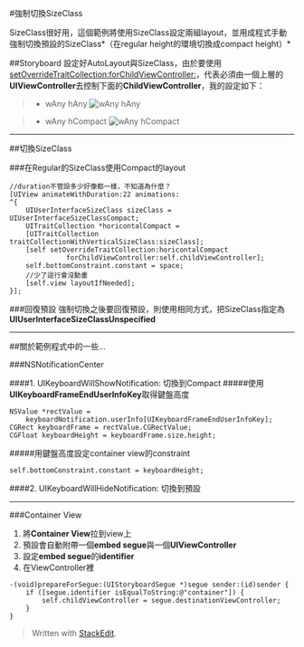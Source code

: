 
#強制切換SizeClass

SizeClass很好用，這個範例將使用SizeClass設定兩組layout，並用成程式手動強制切換預設的SizeClass*（在regular height的環境切換成compact height）*

##Storyboard
設定好AutoLayout與SizeClass，由於要使用[setOverrideTraitCollection:forChildViewController:]，代表必須由一個上層的**UIViewController**去控制下面的**ChildViewController**，我的設定如下：
> * wAny hAny
>![wAny hAny][]

> * wAny hCompact
>![wAny hCompact][]

<!--more-->

----------

##切換SizeClass

###在Regular的SizeClass使用Compact的layout
```objc
//duration不管設多少好像都一樣，不知道為什麼？
[UIView animateWithDuration:22 animations:
^{
	UIUserInterfaceSizeClass sizeClass = UIUserInterfaceSizeClassCompact;
	UITraitCollection *horicontalCompact =
	[UITraitCollection traitCollectionWithVerticalSizeClass:sizeClass];
	[self setOverrideTraitCollection:horicontalCompact
			  forChildViewController:self.childViewController];
	self.bottomConstraint.constant = space;
	//少了這行會沒動畫
	[self.view layoutIfNeeded];
}];
```
###回復預設
強制切換之後要回復預設，則使用相同方式，把SizeClass指定為**UIUserInterfaceSizeClassUnspecified**


----------


##關於範例程式中的一些...

###NSNotificationCenter

####1. UIKeyboardWillShowNotification: 切換到Compact
#####使用**UIKeyboardFrameEndUserInfoKey**取得鍵盤高度
```objc
NSValue *rectValue = 
	keyboardNotification.userInfo[UIKeyboardFrameEndUserInfoKey];
CGRect keyboardFrame = rectValue.CGRectValue;
CGFloat keyboardHeight = keyboardFrame.size.height;
```
#####用鍵盤高度設定container view的constraint
```objc
self.bottomConstraint.constant = keyboardHeight;
```

####2. UIKeyboardWillHideNotification: 切換到預設


----------


###Container View

1. 將**Container View**拉到view上
2. 預設會自動附帶一個**embed segue**與一個**UIViewController**
3. 設定**embed segue**的**identifier**
4. 在ViewController裡
```objc
-(void)prepareForSegue:(UIStoryboardSegue *)segue sender:(id)sender {
    if ([segue.identifier isEqualToString:@"container"]) {
        self.childViewController = segue.destinationViewController;
    }
}
```

> Written with [StackEdit](https://stackedit.io/).

<!--IMAGE-->
[wAny hAny]: https://lh3.googleusercontent.com/-4uIln4FswX8/VTtZu1FFNxI/AAAAAAAALjY/sJWgicXV8Kc/s0/Screen+Shot+2015-04-25+at+17.06.21.png "wAny hAny"
[wAny hCompact]: https://lh3.googleusercontent.com/-0tq2ur3HiX0/VTtZ8KYoaYI/AAAAAAAALjk/6IjjQl4gks0/s0/Screen+Shot+2015-04-25+at+17.06.42.png "wAny hCompact"

<!--LINK-->
[setOverrideTraitCollection:forChildViewController:]: https://developer.apple.com/library/ios/documentation/UIKit/Reference/UIViewController_Class/#//apple_ref/occ/instm/UIViewController/setOverrideTraitCollection:forChildViewController: